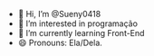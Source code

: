 - 👋 Hi, I’m @Sueny0418
- 👀 I’m interested in programação    
- 🌱 I’m currently learning Front-End
- 😄 Pronouns: Ela/Dela.
